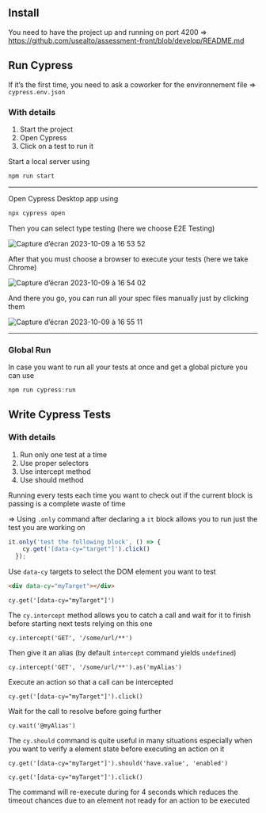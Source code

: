 ## Install

You need to have the project up and running on port 4200 ⇒ https://github.com/usealto/assessment-front/blob/develop/README.md

## Run Cypress

If it’s the first time, you need to ask a coworker for the environnement file ⇒ `cypress.env.json` 

### With details

1. Start the project
2. Open Cypress
3. Click on a test to run it

Start a local server using 

```jsx
npm run start
```

---

Open Cypress Desktop app using 

```jsx
npx cypress open
```

Then you can select type testing (here we choose E2E Testing)

![Capture d’écran 2023-10-09 à 16 53 52](https://github.com/usealto/assessment-front/assets/107506961/d1cef231-ad17-4406-8362-e52181dd6128)

After that you must choose a browser to execute your tests (here we take Chrome)

![Capture d’écran 2023-10-09 à 16 54 02](https://github.com/usealto/assessment-front/assets/107506961/4440f098-d5f8-450c-8be0-13bcad899c4b)

And there you go, you can run all your spec files manually just by clicking them

![Capture d’écran 2023-10-09 à 16 55 11](https://github.com/usealto/assessment-front/assets/107506961/6d3d38f0-6c12-436a-a4a8-5a0b8fc6c415)

---

### Global Run

In case you want to run all your tests at once and get a global picture you can use

```jsx
npm run cypress:run
```

## Write Cypress Tests

### With details

1. Run only one test at a time
2. Use proper selectors
3. Use intercept method
4. Use should method

Running every tests each time you want to check out if the current block is passing is a complete waste of time

⇒ Using `.only` command after declaring a `it` block allows you to run just the test you are working on

```jsx
it.only('test the following block', () => {
    cy.get('[data-cy="target"]').click()
  });
```

Use `data-cy` targets to select the DOM element you want to test

```html
<div data-cy="myTarget"></div>
```

```tsx
cy.get('[data-cy="myTarget"]')
```

The `cy.intercept` method allows you to catch a call and wait for it to finish before starting next tests relying on this one

```tsx
cy.intercept('GET', '/some/url/**')
```

Then give it an alias (by default `intercept` command yields  `undefined`)

```tsx
cy.intercept('GET', '/some/url/**').as('myAlias')
```

Execute an action so that a call can be intercepted

```tsx
cy.get('[data-cy="myTarget"]').click()
```

Wait for the call to resolve before going further

```tsx
cy.wait('@myAlias')
```

The `cy.should` command is quite useful in many situations especially when you want to verify a element state before executing an action on it

```tsx
cy.get('[data-cy="myTarget"]').should('have.value', 'enabled')
```

```tsx
cy.get('[data-cy="myTarget"]').click()
```

The command will re-execute during for 4 seconds which reduces the timeout chances due to an element not ready for an action to be executed
